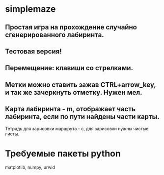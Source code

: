 # simplemaze
Простая игра на прохождение случайно сгенерированного лабиринта.
---
**Тестовая версия!**
---
Перемещение: клавиши со стрелками.
---
Метки можно ставить зажав CTRL+arrow_key, и так же зачеркнуть отметку. Нужен мел.
---
Карта лабиринта - m, отображает часть лабиринта, если по пути найдены части карты.
---
Тетрадь для зарисовки маршрута - c, для зарисовки нужны чистые листы.

# Требуемые пакеты python
matplotlib, numpy, urwid
